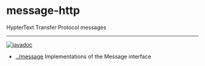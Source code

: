 
<!-- title start -->

# message-http

HypterText Transfer Protocol messages

---
[![javadoc](https://javadoc.io/badge2/com.mastercard.test.flow/message-http/javadoc.svg)](https://javadoc.io/doc/com.mastercard.test.flow/message-http)

 * [../message](..) Implementations of the Message interface

<!-- title end -->